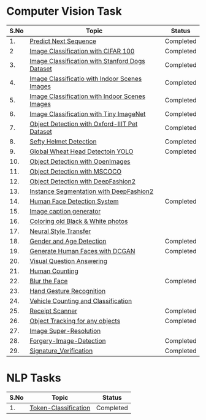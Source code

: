 # Computer Vision Task

|S.No|Topic|Status|
|---|---|---|
|1.|[Predict Next Sequence](https://github.com/skj092/Predict-Next-Sequence)|Completed|
|2|[Image Classification with CIFAR 100](https://github.com/skj092/Image-Classification-with-CIFAR-100)|Completed|
|3.|[Image Classification with Stanford Dogs Dataset](https://github.com/skj092/Image-Classification-with-Stanford-Dogs-Dataset)|Completed|
|4.| [Image Classificatio with Indoor Scenes Images](https://github.com/skj092/Image-Classification-with-Indoor-Scenes-Images)|Completed|
|5. |[Image Classification with Indoor Scenes Images](https://github.com/skj092/Image-Classification-with-Indoor-Scenes-Images-2)|Completed|
|6. |[Image Classification with Tiny ImageNet](https://github.com/skj092/Image-Classification-with-Tiny-ImageNet)|Completed|
|7. |[Object Detection with Oxford-IIIT Pet Dataset](https://github.com/skj092/Object-Detection-with-Oxford-IIIT-Pet-Dataset)|Completed|
|8. |[Sefty Helmet Detection](https://github.com/skj092/Sefty_Helmet_Detection)|Completed|
|9. |[Global Wheat Head Detectoin YOLO](https://github.com/skj092/Wheat-Head-Detection-YOLO)|Completed|
|10. |[Object Detection with OpenImages](https://drive.google.com/file/d/1PgSyY1060eisRkh590Xcp9p2LP7z0cI-/view)
|11. |[Object Detection with MSCOCO](https://drive.google.com/file/d/1eHUeNklRT9I7Kdcx6_foZxAXP4NvYSRZ/view)
|12. |[Object Detection with DeepFashion2](https://drive.google.com/file/d/12DwGUbUVWT70HuwSmS9YQWSwoMdizGkU/view)
|13. |[Instance Segmentation with DeepFashion2](https://drive.google.com/file/d/1UGVHNGPXmjkwnvRKgtTfa5XYfe1wFQck/view)
|14. |[Human Face Detection System](https://github.com/skj092/Human-Face-Detection-System)|Completed|
|15. |[Image caption generator](https://drive.google.com/file/d/1eDMmX3SkDpEdr6_nOhERnnNQBdAkxqw8/view)
|16. |[Coloring old Black & White photos](https://drive.google.com/file/d/1DenTb_uA8UyKnzvGtxNRbzABKBiUM7oo/view)
|17. |[Neural Style Transfer](https://drive.google.com/file/d/1Yc6N8cfSufzsHphfm3ftYG-OVINaqxtr/view)
|18. |[Gender and Age Detection](https://github.com/skj092/Gender-and-Age-Prediction)|Completed|
|19. |[Generate Human Faces with DCGAN](https://github.com/skj092/Generate-Human-Faces-with-DCGAN)|Completed|
|20. |[Visual Question Answering](https://drive.google.com/file/d/1f5YlzREWijl8GDkMorlAAGnGBHbZAHSV/view)
|21. |[Human Counting](https://github.com/skj092/human-counting)
|22. |[Blur the Face](https://github.com/skj092/Face_Blur)|Completed|
|23. |[Hand Gesture Recognition](https://drive.google.com/file/d/1sfUrpnYCER5KwFfWNZFnQCIswOENj3uX/view)
|24. |[Vehicle Counting and Classification](https://drive.google.com/file/d/1gNYmbyFd0NrEt7vRhLyyUxbWhAGgqUk5/view)
|25. |[Receipt Scanner](https://github.com/skj092/Receipt-Scanner)|Completed|
|26. |[Object Tracking for any objects](https://github.com/skj092/OpenCV-Projects/tree/main/Object_Tracking)|Completed|
|27. |[Image Super-Resolution](https://drive.google.com/file/d/1Be4Re5_Sa8jrSOEUGCKl1r_o2AgnzeJI/view)
|28. |[Forgery-Image-Detection](https://github.com/skj092/Forgegy-Image-Detection-Using-Error-level-Analysis-and-Deep-Learning)|Completed|
|29. |[Signature_Verification](https://github.com/skj092/Signature_Match)|Completed|






# NLP Tasks

|S.No|Topic|Status|
|---|---|---|
|1.|[Token-Classification](https://github.com/skj092/Token-Classification)|Completed|


